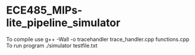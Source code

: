 # ECE485_MIPs-lite_pipeline_simulator #
To compile use g++ -Wall -o tracehandler trace_handler.cpp functions.cpp
To run program ./simulator testfile.txt